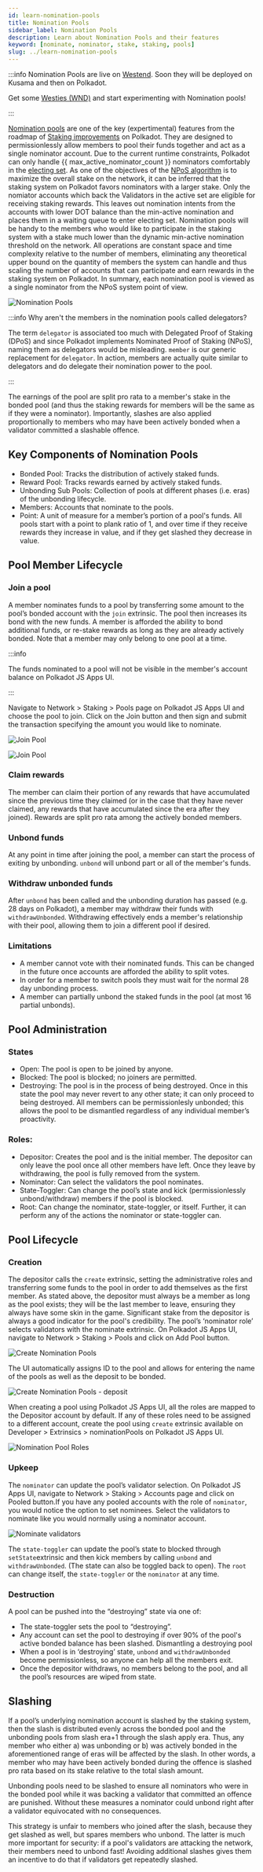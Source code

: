 ```yaml
---
id: learn-nomination-pools
title: Nomination Pools
sidebar_label: Nomination Pools
description: Learn about Nomination Pools and their features
keyword: [nominate, nominator, stake, staking, pools]
slug: ../learn-nomination-pools
---
```


:::info Nomination Pools are live on [Westend](https://polkadot.js.org/apps/?rpc=wss%3A%2F%2Fwestend-rpc.polkadot.io#/staking/pools). Soon they will be deployed on Kusama and then on Polkadot.

Get some [Westies (WND)](learn-DOT.md#getting-westies) and start experimenting with Nomination pools!

:::

[Nomination pools](https://github.com/paritytech/substrate/pull/10694) are one of the key
(expertimental) features from the roadmap of
[Staking improvements](https://gist.github.com/kianenigma/aa835946455b9a3f167821b9d05ba376) on
Polkadot. They are designed to permissionlessly allow members to pool their funds
together and act as a single nominator account. Due to the current runtime constraints, Polkadot can
only handle {{ max_active_nominator_count }} nominators comfortably in the
[electing set](learn-nominator.md#staking-election-stages). As one of the objectives of the
[NPoS algorithm](learn-phragmen.md) is to maximize the overall stake on the network, it can be
inferred that the staking system on Polkadot favors nominators with a larger stake. Only the
nomiator accounts which back the Validators in the active set are eligible for receiving staking
rewards. This leaves out nomination intents from the accounts with lower DOT balance than the
min-active nomination and places them in a waiting queue to enter electing set. Nomination pools
will be handy to the members who would like to participate in the staking system with a
stake much lower than the dynamic min-active nomination threshold on the network. All operations are
constant space and time complexity relative to the number of members, eliminating any theoretical
upper bound on the quantity of members the system can handle and thus scaling the number of
accounts that can participate and earn rewards in the staking system on Polkadot. In summary, each
nomination pool is viewed as a single nominator from the NPoS system point of view.

![Nomination Pools](../assets/staking/NPoS-Pools.png)

:::info Why aren't the members in the nomination pools called delegators?

The term `delegator` is associated too much with Delegated Proof of Staking (DPoS) and since Polkadot 
implements Nominated Proof of Staking (NPoS), naming them as delegators would be misleading. 
`member` is our generic replacement for `delegator`. In action, members are actually quite similar to 
delegators and do delegate their nomination power to the pool.

:::

The earnings of the pool are split pro rata to a member's stake in the bonded pool (and thus the
staking rewards for members will be the same as if they were a nominator). Importantly, slashes
are also applied proportionally to members who may have been actively bonded when a validator
committed a slashable offence.

## Key Components of Nomination Pools

- Bonded Pool: Tracks the distribution of actively staked funds.
- Reward Pool: Tracks rewards earned by actively staked funds.
- Unbonding Sub Pools: Collection of pools at different phases (i.e. eras) of the unbonding
  lifecycle.
- Members: Accounts that nominate to the pools.
- Point: A unit of measure for a member’s portion of a pool's funds. All pools start with a point to plank 
ratio of 1, and over time if they receive rewards they increase in value, and if they get slashed they 
decrease in value.

## Pool Member Lifecycle

### Join a pool

A member nominates funds to a pool by transferring some amount to the pool’s bonded account with the
`join` extrinsic. The pool then increases its bond with the new funds. A member is afforded the
ability to bond additional funds, or re-stake rewards as long as they are already actively bonded. Note that
a member may only belong to one pool at a time.

:::info

The funds nominated to a pool will not be visible in the member's account balance on Polkadot JS Apps UI.

:::

Navigate to Network > Staking > Pools page on Polkadot JS Apps UI and choose the pool to join. Click on the 
Join button and then sign and submit the transaction specifying the amount you would like to nominate.

![Join Pool](../assets/staking/Nomination-Pools-3.png)

![Join Pool](../assets/staking/Nomination-Pools-4.png)

### Claim rewards

The member can claim their portion of any rewards that have accumulated since the previous time
they claimed (or in the case that they have never claimed, any rewards that have accumulated since
the era after they joined). Rewards are split pro rata among the actively bonded members.

### Unbond funds

At any point in time after joining the pool, a member can start the process of exiting by
unbonding. `unbond` will unbond part or all of the member's funds. 

### Withdraw unbonded funds

After `unbond` has been called and the unbonding duration has passed (e.g. 28 days on Polkadot),
a member may withdraw their funds with `withdrawUnbonded`. Withdrawing effectively ends a
member's relationship with their pool, allowing them to join a different pool if desired.

### Limitations

- A member cannot vote with their nominated funds. This can be changed in the future once
  accounts are afforded the ability to split votes.
- In order for a member to switch pools they must wait for the normal 28 day unbonding process.
- A member can partially unbond the staked funds in the pool (at most 16 partial unbonds).

## Pool Administration

### States

- Open: The pool is open to be joined by anyone.
- Blocked: The pool is blocked; no joiners are permitted.
- Destroying: The pool is in the process of being destroyed. Once in this state the pool may never
  revert to any other state; it can only proceed to being destroyed. All members can be
  permissionlesly unbonded; this allows the pool to be dismantled regardless of any individual
  member’s proactivity.

### Roles:

- Depositor: Creates the pool and is the initial member. The depositor can only leave the pool
  once all other members have left. Once they leave by withdrawing, the pool is fully removed
  from the system.
- Nominator: Can select the validators the pool nominates.
- State-Toggler: Can change the pool’s state and kick (permissionlessly unbond/withdraw) members
  if the pool is blocked.
- Root: Can change the nominator, state-toggler, or itself. Further, it can perform any of the
  actions the nominator or state-toggler can.

## Pool Lifecycle

### Creation

The depositor calls the `create` extrinsic, setting the administrative roles and transferring some
funds to the pool in order to add themselves as the first member. As stated above, the depositor
must always be a member as long as the pool exists; they will be the last member to leave,
ensuring they always have some skin in the game. Significant stake from the depositor is always a 
good indicator for the pool's credibility. The pool’s ‘nominator role’ selects validators with the 
nominate extrinsic. On Polkadot JS Apps UI, navigate to Network > Staking > Pools and click on Add
Pool button.

![Create Nomination Pools](../assets/staking/Nomination-Pools-1.png)

The UI automatically assigns ID to the pool and allows for entering the name of the pools as well as 
the deposit to be bonded.

![Create Nomination Pools - deposit](../assets/staking/Nomination-Pools-2.png)

When creating a pool using Polkadot JS Apps UI, all the roles are mapped to the Depositor account
by default. If any of these roles need to be assigned to a different account, create the pool using
`create` extrinsic available on Developer > Extrinsics > nominationPools on Polkadot JS Apps UI.

  ![Nomination Pool Roles](../assets/staking/Nomination-Pools-6.png)

### Upkeep

The `nominator` can update the pool’s validator selection. On Polkadot JS Apps UI, navigate to Network >
Staking > Accounts page and click on Pooled button.If you have any pooled accounts with the role of 
`nominator`, you would notice the option to set nominees. Select the validators to nominate like you would
normally using a nominator account.

![Nominate validators](../assets/staking/Nomination-Pools-5.png)


The `state-toggler` can update the pool’s state to blocked through `setState`extrinsic and then kick members 
by calling `unbond` and `withdrawUnbonded`. (The state can also be toggled back to open). The `root` can change 
itself, the `state-toggler` or the `nominator` at any time.

### Destruction

A pool can be pushed into the “destroying” state via one of:

- The state-toggler sets the pool to “destroying”.
- Any account can set the pool to destroying if over 90% of the pool's active bonded balance has
  been slashed. Dismantling a destroying pool
- When a pool is in ‘destroying’ state, `unbond` and `withdrawUnbonded` become
  permissionless, so anyone can help all the members exit.
- Once the depositor withdraws, no members belong to the pool, and all the pool’s resources are
  wiped from state.

## Slashing

If a pool’s underlying nomination account is slashed by the staking system, then the slash is
distributed evenly across the bonded pool and the unbonding pools from slash era+1 through the slash
apply era. Thus, any member who either a) was unbonding or b) was actively bonded in the
aforementioned range of eras will be affected by the slash. In other words, a member who may have
been actively bonded during the offence is slashed pro rata based on its stake relative to the total
slash amount.

Unbonding pools need to be slashed to ensure all nominators who were in the bonded pool while it was
backing a validator that committed an offence are punished. Without these measures a nominator could
unbond right after a validator equivocated with no consequences.

This strategy is unfair to members who joined after the slash, because they get slashed as well,
but spares members who unbond. The latter is much more important for security: if a pool's
validators are attacking the network, their members need to unbond fast! Avoiding additional
slashes gives them an incentive to do that if validators get repeatedly slashed.
